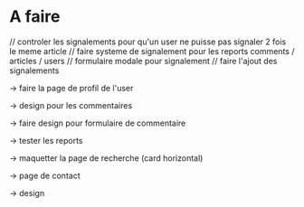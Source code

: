 # A faire


// controler les signalements pour qu'un user ne puisse pas signaler 2 fois le meme article
// faire systeme de signalement pour les reports comments / articles /  users 
// formulaire modale pour signalement
// faire l'ajout des signalements



-> faire la page de profil de l'user

-> design pour les commentaires 

-> faire design pour formulaire de commentaire

-> tester les reports

-> maquetter la page de recherche (card horizontal)

-> page de contact

-> design

